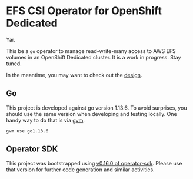 # EFS CSI Operator for OpenShift Dedicated

Yar.

This be a `go` operator to manage read-write-many access to AWS EFS volumes in an OpenShift Dedicated cluster.
It is a work in progress. Stay tuned.

In the meantime, you may want to check out the [design](DESIGN.md).

## Go
This project is developed against go version 1.13.6.
To avoid surprises, you should use the same version when developing and testing locally.
One handy way to do that is via [gvm](https://github.com/moovweb/gvm).

    gvm use go1.13.6

## Operator SDK
This project was bootstrapped using [v0.16.0 of operator-sdk](https://github.com/operator-framework/operator-sdk/releases/tag/v0.16.0).
Please use that version for further code generation and similar activities.